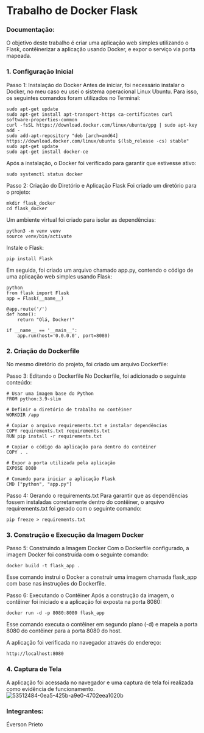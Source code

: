 # Trabalho de Docker Flask

### Documentação:

O objetivo deste trabalho é criar uma aplicação web simples utilizando o Flask, contêinerizar a aplicação usando Docker, e expor o serviço via porta mapeada.

### 1. Configuração Inicial
Passo 1: Instalação do Docker
Antes de iniciar, foi necessário instalar o Docker, no meu caso eu usei o sistema operacional Linux Ubuntu. Para isso, os seguintes comandos foram utilizados no Terminal:

```
sudo apt-get update
sudo apt-get install apt-transport-https ca-certificates curl software-properties-common
curl -fsSL https://download.docker.com/linux/ubuntu/gpg | sudo apt-key add -
sudo add-apt-repository "deb [arch=amd64] https://download.docker.com/linux/ubuntu $(lsb_release -cs) stable"
sudo apt-get update
sudo apt-get install docker-ce
```
Após a instalação, o Docker foi verificado para garantir que estivesse ativo:

```
sudo systemctl status docker
```

Passo 2: Criação do Diretório e Aplicação Flask
Foi criado um diretório para o projeto:

```
mkdir flask_docker
cd flask_docker
```

Um ambiente virtual foi criado para isolar as dependências:

```
python3 -m venv venv
source venv/bin/activate
```

Instale o Flask:

```
pip install Flask
```

Em seguida, foi criado um arquivo chamado app.py, contendo o código de uma aplicação web simples usando Flask:

```
python
from flask import Flask
app = Flask(__name__)

@app.route('/')
def home():
    return "Olá, Docker!"

if __name__ == '__main__':
    app.run(host='0.0.0.0', port=8080)
```

### 2. Criação do Dockerfile

No mesmo diretório do projeto, foi criado um arquivo Dockerfile:

Passo 3: Editando o Dockerfile
No Dockerfile, foi adicionado o seguinte conteúdo:

```
# Usar uma imagem base do Python
FROM python:3.9-slim

# Definir o diretório de trabalho no contêiner
WORKDIR /app

# Copiar o arquivo requirements.txt e instalar dependências
COPY requirements.txt requirements.txt
RUN pip install -r requirements.txt

# Copiar o código da aplicação para dentro do contêiner
COPY . .

# Expor a porta utilizada pela aplicação
EXPOSE 8080

# Comando para iniciar a aplicação Flask
CMD ["python", "app.py"]
```

Passo 4: Gerando o requirements.txt
Para garantir que as dependências fossem instaladas corretamente dentro do contêiner, o arquivo requirements.txt foi gerado com o seguinte comando:

```
pip freeze > requirements.txt
```

### 3. Construção e Execução da Imagem Docker
Passo 5: Construindo a Imagem Docker
Com o Dockerfile configurado, a imagem Docker foi construída com o seguinte comando:

```
docker build -t flask_app .
```

Esse comando instrui o Docker a construir uma imagem chamada flask_app com base nas instruções do Dockerfile.

Passo 6: Executando o Contêiner
Após a construção da imagem, o contêiner foi iniciado e a aplicação foi exposta na porta 8080:

```
docker run -d -p 8080:8080 flask_app
```

Esse comando executa o contêiner em segundo plano (-d) e mapeia a porta 8080 do contêiner para a porta 8080 do host.

A aplicação foi verificada no navegador através do endereço:

```
http://localhost:8080
```

### 4. Captura de Tela
A aplicação foi acessada no navegador e uma captura de tela foi realizada como evidência de funcionamento.
![53512484-0ea5-425b-a9e0-4702eea1020b](https://github.com/user-attachments/assets/3829c64d-d13a-4773-b480-610a19cb0a58)

### Integrantes:
Éverson Prieto
